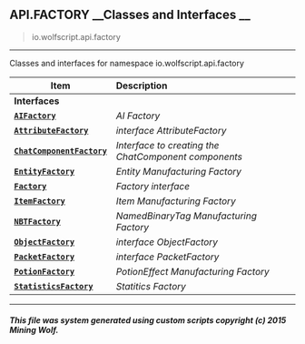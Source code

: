 ## API.FACTORY __Classes and Interfaces __

>io.wolfscript.api.factory

---

Classes and interfaces for namespace io.wolfscript.api.factory

Item | Description   
--- | :--- 
__Interfaces__|
__[`AIFactory`](AIFactory.md)__ | _AI Factory_ 
__[`AttributeFactory`](AttributeFactory.md)__ | _interface AttributeFactory_ 
__[`ChatComponentFactory`](ChatComponentFactory.md)__ | _Interface to creating the ChatComponent components_ 
__[`EntityFactory`](EntityFactory.md)__ | _Entity Manufacturing Factory_ 
__[`Factory`](Factory.md)__ | _Factory interface_ 
__[`ItemFactory`](ItemFactory.md)__ | _Item Manufacturing Factory_ 
__[`NBTFactory`](NBTFactory.md)__ | _NamedBinaryTag Manufacturing Factory_ 
__[`ObjectFactory`](ObjectFactory.md)__ | _interface ObjectFactory_ 
__[`PacketFactory`](PacketFactory.md)__ | _interface PacketFactory_ 
__[`PotionFactory`](PotionFactory.md)__ | _PotionEffect Manufacturing Factory_ 
__[`StatisticsFactory`](StatisticsFactory.md)__ | _Statitics Factory_ 



---



##### This file was system generated using custom scripts copyright (c) 2015 Mining Wolf.
	

